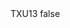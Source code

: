 <?xml version="1.0" encoding="UTF-8"?>
<CustomMetadata xmlns="http://soap.sforce.com/2006/04/metadata">
    <label>TXU13</label>
    <protected>false</protected>
</CustomMetadata>
